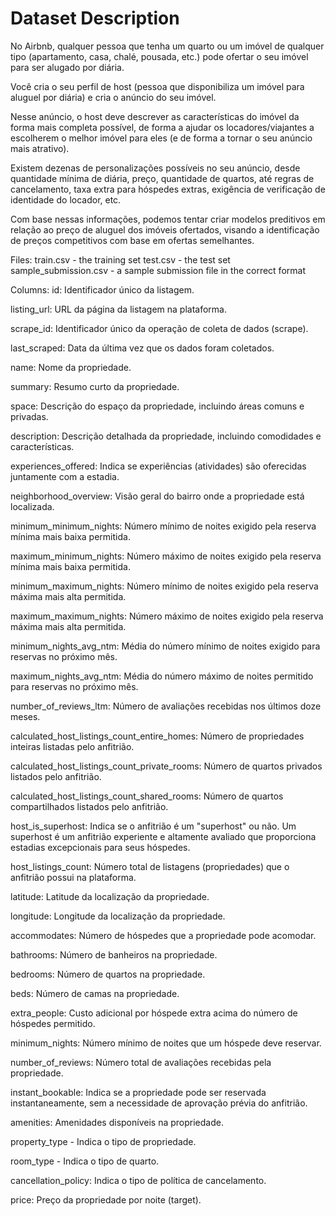 # Dataset Description
No Airbnb, qualquer pessoa que tenha um quarto ou um imóvel de qualquer tipo (apartamento, casa, chalé, pousada, etc.) pode ofertar o seu imóvel para ser alugado por diária.

Você cria o seu perfil de host (pessoa que disponibiliza um imóvel para aluguel por diária) e cria o anúncio do seu imóvel.

Nesse anúncio, o host deve descrever as características do imóvel da forma mais completa possível, de forma a ajudar os locadores/viajantes a escolherem o melhor imóvel para eles (e de forma a tornar o seu anúncio mais atrativo).

Existem dezenas de personalizações possíveis no seu anúncio, desde quantidade mínima de diária, preço, quantidade de quartos, até regras de cancelamento, taxa extra para hóspedes extras, exigência de verificação de identidade do locador, etc.

Com base nessas informações, podemos tentar criar modelos preditivos em relação ao preço de aluguel dos imóveis ofertados, visando a identificação de preços competitivos com base em ofertas semelhantes.

Files: train.csv - the training set
test.csv - the test set
sample_submission.csv - a sample submission file in the correct format

Columns: id: Identificador único da listagem.

listing_url: URL da página da listagem na plataforma.

scrape_id: Identificador único da operação de coleta de dados (scrape).

last_scraped: Data da última vez que os dados foram coletados.

name: Nome da propriedade.

summary: Resumo curto da propriedade.

space: Descrição do espaço da propriedade, incluindo áreas comuns e privadas.

description: Descrição detalhada da propriedade, incluindo comodidades e características.

experiences_offered: Indica se experiências (atividades) são oferecidas juntamente com a estadia.

neighborhood_overview: Visão geral do bairro onde a propriedade está localizada.

minimum_minimum_nights: Número mínimo de noites exigido pela reserva mínima mais baixa permitida.

maximum_minimum_nights: Número máximo de noites exigido pela reserva mínima mais baixa permitida.

minimum_maximum_nights: Número mínimo de noites exigido pela reserva máxima mais alta permitida.

maximum_maximum_nights: Número máximo de noites exigido pela reserva máxima mais alta permitida.

minimum_nights_avg_ntm: Média do número mínimo de noites exigido para reservas no próximo mês.

maximum_nights_avg_ntm: Média do número máximo de noites permitido para reservas no próximo mês.

number_of_reviews_ltm: Número de avaliações recebidas nos últimos doze meses.

calculated_host_listings_count_entire_homes: Número de propriedades inteiras listadas pelo anfitrião.

calculated_host_listings_count_private_rooms: Número de quartos privados listados pelo anfitrião.

calculated_host_listings_count_shared_rooms: Número de quartos compartilhados listados pelo anfitrião.

host_is_superhost: Indica se o anfitrião é um "superhost" ou não. Um superhost é um anfitrião experiente e altamente avaliado que proporciona estadias excepcionais para seus hóspedes.

host_listings_count: Número total de listagens (propriedades) que o anfitrião possui na plataforma.

latitude: Latitude da localização da propriedade.

longitude: Longitude da localização da propriedade.

accommodates: Número de hóspedes que a propriedade pode acomodar.

bathrooms: Número de banheiros na propriedade.

bedrooms: Número de quartos na propriedade.

beds: Número de camas na propriedade.

extra_people: Custo adicional por hóspede extra acima do número de hóspedes permitido.

minimum_nights: Número mínimo de noites que um hóspede deve reservar.

number_of_reviews: Número total de avaliações recebidas pela propriedade.

instant_bookable: Indica se a propriedade pode ser reservada instantaneamente, sem a necessidade de aprovação prévia do anfitrião.

amenities: Amenidades disponíveis na propriedade.

property_type - Indica o tipo de propriedade.

room_type - Indica o tipo de quarto.

cancellation_policy: Indica o tipo de política de cancelamento.

price: Preço da propriedade por noite (target).